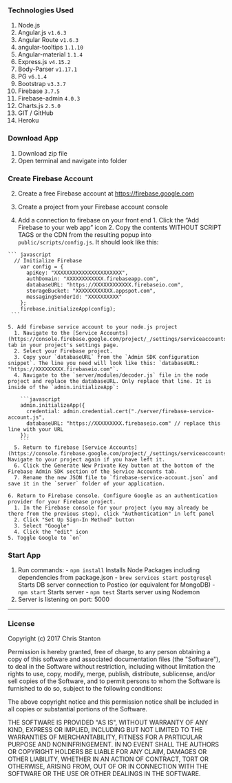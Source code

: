 

### Technologies Used
  1. Node.js
  2. Angular.js  ``` v1.6.3 ```
  3. Angular Route  ``` v1.6.3 ```
  4. angular-tooltips `` 1.1.10 ``
  5. Angular-material `` 1.1.4 ``
  6. Express.js  ``` v4.15.2 ```
  7. Body-Parser ``` v1.17.1 ```
  8. PG  ``` v6.1.4 ```  
  9. Bootstrap ``` v3.3.7 ```
  10. Firebase `` 3.7.5 ``
  11. Firebase-admin `` 4.0.3 ``
  12. Charts.js `` 2.5.0 ``
  13. GIT / GitHub
  14. Heroku



### Download App
  1. Download zip file
  2. Open terminal and navigate into folder

### Create Firebase Account
  2. Create a free Firebase account at https://firebase.google.com

  3. Create a project from your Firebase account console

  4. Add a connection to firebase on your front end
    1. Click the “Add Firebase to your web app” icon
    2. Copy the contents WITHOUT SCRIPT TAGS or the CDN from the resulting popup into ``public/scripts/config.js``. It should look like this:

    ``` javascript
      // Initialize Firebase
        var config = {
          apiKey: "XXXXXXXXXXXXXXXXXXXXXX",
          authDomain: "XXXXXXXXXXXX.firebaseapp.com",
          databaseURL: "https://XXXXXXXXXXXX.firebaseio.com",
          storageBucket: "XXXXXXXXXXXX.appspot.com",
          messagingSenderId: "XXXXXXXXXX"
        };
        firebase.initializeApp(config);
     ```

    5. Add firebase service account to your node.js project
      1. Navigate to the [Service Accounts](https://console.firebase.google.com/project/_/settings/serviceaccounts/adminsdk) tab in your project's settings page.
      2. Select your Firebase project.
      3. Copy your `databaseURL` from the `Admin SDK configuration snippet`. The line you need will look like this: `databaseURL: "https://XXXXXXXXX.firebaseio.com"`.
      4. Navigate to the `server/modules/decoder.js` file in the node project and replace the databaseURL. Only replace that line. It is inside of the `admin.initializeApp`:

        ```javascript
        admin.initializeApp({
          credential: admin.credential.cert("./server/firebase-service-account.js",
          databaseURL: "https://XXXXXXXXX.firebaseio.com" // replace this line with your URL
        });
        ```
      5. Return to firebase [Service Accounts](https://console.firebase.google.com/project/_/settings/serviceaccounts/adminsdk). Navigate to your project again if you have left it.
      6. Click the Generate New Private Key button at the bottom of the Firebase Admin SDK section of the Service Accounts tab.
      7. Rename the new JSON file to `firebase-service-account.json` and save it in the `server` folder of your application.

    6. Return to Firebase console. Configure Google as an authentication provider for your Firebase project.
      1. In the Firebase console for your project (you may already be there from the previous step), click "Authentication" in left panel
      2. Click "Set Up Sign-In Method" button
      3. Select "Google"
      4. Click the "edit" icon
    5. Toggle Google to `on`



### Start App
  1. Run commands:
    - ``` npm install ``` Installs Node Packages including dependencies from package.json
    - ``` brew services start postgresql ``` Starts DB server connection to Postico (or equivalent for MongoDB)
    - ``` npm start ``` Starts server
    - ``` npm test ``` Starts server using Nodemon
  2. Server is listening on port: 5000


---

### License

Copyright (c) 2017 Chris Stanton

Permission is hereby granted, free of charge, to any person obtaining a copy of this software and associated documentation files (the "Software"), to deal in the Software without restriction, including without limitation the rights to use, copy, modify, merge, publish, distribute, sublicense, and/or sell copies of the Software, and to permit persons to whom the Software is furnished to do so, subject to the following conditions:

The above copyright notice and this permission notice shall be included in all copies or substantial portions of the Software.

THE SOFTWARE IS PROVIDED "AS IS", WITHOUT WARRANTY OF ANY KIND, EXPRESS OR IMPLIED, INCLUDING BUT NOT LIMITED TO THE WARRANTIES OF MERCHANTABILITY, FITNESS FOR A PARTICULAR PURPOSE AND NONINFRINGEMENT. IN NO EVENT SHALL THE AUTHORS OR COPYRIGHT HOLDERS BE LIABLE FOR ANY CLAIM, DAMAGES OR OTHER LIABILITY, WHETHER IN AN ACTION OF CONTRACT, TORT OR OTHERWISE, ARISING FROM, OUT OF OR IN CONNECTION WITH THE SOFTWARE OR THE USE OR OTHER DEALINGS IN THE SOFTWARE.
